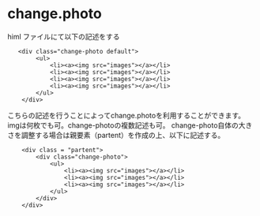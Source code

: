 # change.photo 
himl ファイルにて以下の記述をする
```
   <div class="change-photo default">
        <ul>
            <li><a><img src="images"></a></li>
            <li><a><img src="images"></a></li>
            <li><a><img src="images"></a></li>
            <li><a><img src="images"></a></li>
        </ul>
    </div>
```
こちらの記述を行うことによってchange.photoを利用することができます。imgは何枚でも可。change-photoの複数記述も可。
 change-photo自体の大きさを調整する場合は親要素（partent）を作成の上、以下に記述する。
```
    <div class = "partent">
        <div class="change-photo">
            <ul>
                <li><a><img src="images"></a></li>
                <li><a><img src="images"></a></li>
                <li><a><img src="images"></a></li>
            </ul>
        </div>
    </div>
```
    
   
